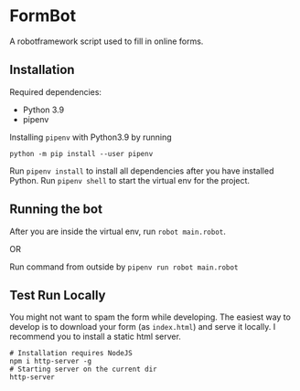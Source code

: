 # FormBot

A robotframework script used to fill in online forms. 


## Installation

Required dependencies:
- Python 3.9
- pipenv

Installing `pipenv` with Python3.9 by running

```shell
python -m pip install --user pipenv
```

Run `pipenv install` to install all dependencies after you have installed Python.
Run `pipenv shell` to start the virtual env for the project. 

## Running the bot

After you are inside the virtual env, run `robot main.robot`.

OR

Run command from outside by `pipenv run robot main.robot`

## Test Run Locally 

You might not want to spam the form while developing. The easiest way to develop is to download your form (as `index.html`) and serve it locally.
I recommend you to install a static html server.

```nodejs
# Installation requires NodeJS
npm i http-server -g
# Starting server on the current dir
http-server
```
